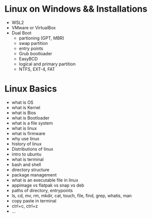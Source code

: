 # Linux on Windows && Installations
- WSL2
- VMware or VirtualBox
- Dual Boot
	- partioning (GPT, MBR)
	- swap partition
	- entry points
	- Grub bootloader
	- EasyBCD
	- logical and primary partition
	- NTFS, EXT-4, FAT

# Linux Basics
- what is OS
- what is Kernel
- what is Bios
- what is Bootloader
- what is a file system
- what is linux
- what is firmware
- why use linux
- history of linux
- Distributions of linux
- intro to ubuntu
- what is terminal
- bash and shell
- directory structure
- package management
- what is an executable file in linux
- appimage vs flatpak vs snap vs deb
- paths of directory, entrypoints
- ls, cd, mv, rm, mkdir, cat, touch, file, find, grep, whatis, man
- copy paste in terminal
- ctrl+c, ctrl+z
- ...

